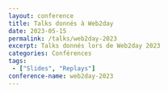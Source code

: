```yaml
---
layout: conference
title: Talks donnés à Web2day
date: 2023-05-15
permalink: /talks/web2day-2023
excerpt: Talks donnés lors de Web2day 2023
categories: Conférences
tags: 
 - ["Slides", "Replays"]
conference-name: web2day-2023
---
```

